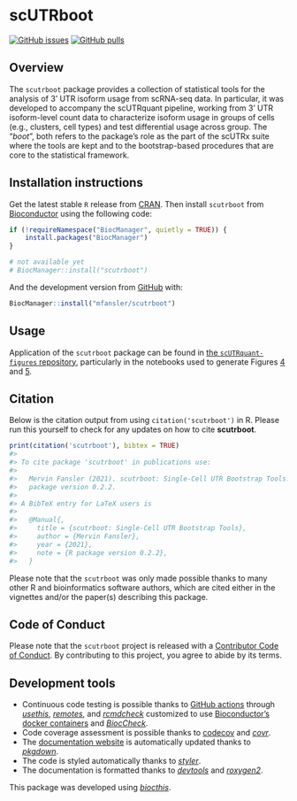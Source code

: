
<!-- README.md is generated from README.Rmd. Please edit that file -->

# scUTRboot

<!-- badges: start -->

[![GitHub
issues](https://img.shields.io/github/issues/mfansler/scutrboot)](https://github.com/mfansler/scutrboot/issues)
[![GitHub
pulls](https://img.shields.io/github/issues-pr/mfansler/scutrboot)](https://github.com/mfansler/scutrboot/pulls)
<!-- badges: end -->

## Overview

The `scutrboot` package provides a collection of statistical tools for
the analysis of 3’ UTR isoform usage from scRNA-seq data. In particular,
it was developed to accompany the scUTRquant pipeline, working from 3’
UTR isoform-level count data to characterize isoform usage in groups of
cells (e.g., clusters, cell types) and test differential usage across
group. The “*boot*”, both refers to the package’s role as the part of
the scUTRx suite where the tools are kept and to the bootstrap-based
procedures that are core to the statistical framework.

## Installation instructions

Get the latest stable `R` release from
[CRAN](http://cran.r-project.org/). Then install `scutrboot` from
[Bioconductor](http://bioconductor.org/) using the following code:

``` r
if (!requireNamespace("BiocManager", quietly = TRUE)) {
    install.packages("BiocManager")
}

# not available yet
# BiocManager::install("scutrboot")
```

And the development version from
[GitHub](https://github.com/mfansler/scutrboot) with:

``` r
BiocManager::install("mfansler/scutrboot")
```

## Usage

Application of the `scutrboot` package can be found in [the
`scUTRquant-figures`
repository](https://github.com/Mayrlab/scUTRquant-figures), particularly
in the notebooks used to generate Figures
[4](https://github.com/Mayrlab/scUTRquant-figures/tree/main/figures/figure4)
and
[5](https://github.com/Mayrlab/scUTRquant-figures/tree/main/figures/figure5).

## Citation

Below is the citation output from using `citation('scutrboot')` in R.
Please run this yourself to check for any updates on how to cite
**scutrboot**.

``` r
print(citation('scutrboot'), bibtex = TRUE)
#> 
#> To cite package 'scutrboot' in publications use:
#> 
#>   Mervin Fansler (2021). scutrboot: Single-Cell UTR Bootstrap Tools. R
#>   package version 0.2.2.
#> 
#> A BibTeX entry for LaTeX users is
#> 
#>   @Manual{,
#>     title = {scutrboot: Single-Cell UTR Bootstrap Tools},
#>     author = {Mervin Fansler},
#>     year = {2021},
#>     note = {R package version 0.2.2},
#>   }
```

Please note that the `scutrboot` was only made possible thanks to many
other R and bioinformatics software authors, which are cited either in
the vignettes and/or the paper(s) describing this package.

## Code of Conduct

Please note that the `scutrboot` project is released with a [Contributor
Code of Conduct](http://bioconductor.org/about/code-of-conduct/). By
contributing to this project, you agree to abide by its terms.

## Development tools

-   Continuous code testing is possible thanks to [GitHub
    actions](https://www.tidyverse.org/blog/2020/04/usethis-1-6-0/)
    through *[usethis](https://CRAN.R-project.org/package=usethis)*,
    *[remotes](https://CRAN.R-project.org/package=remotes)*, and
    *[rcmdcheck](https://CRAN.R-project.org/package=rcmdcheck)*
    customized to use [Bioconductor’s docker
    containers](https://www.bioconductor.org/help/docker/) and
    *[BiocCheck](https://bioconductor.org/packages/3.14/BiocCheck)*.
-   Code coverage assessment is possible thanks to
    [codecov](https://codecov.io/gh) and
    *[covr](https://CRAN.R-project.org/package=covr)*.
-   The [documentation website](http://mfansler.github.io/scutrboot) is
    automatically updated thanks to
    *[pkgdown](https://CRAN.R-project.org/package=pkgdown)*.
-   The code is styled automatically thanks to
    *[styler](https://CRAN.R-project.org/package=styler)*.
-   The documentation is formatted thanks to
    *[devtools](https://CRAN.R-project.org/package=devtools)* and
    *[roxygen2](https://CRAN.R-project.org/package=roxygen2)*.

This package was developed using
*[biocthis](https://bioconductor.org/packages/3.14/biocthis)*.
